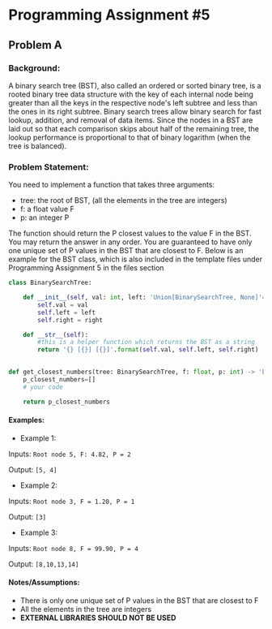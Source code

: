 # Programming Assignment #5

## Problem A

### Background:
A binary search tree (BST), also called an ordered or sorted binary tree, is a rooted binary tree data structure with the key of each internal node being greater than all the keys in the respective node's left subtree and less than the ones in its right subtree. Binary search trees allow binary search for fast lookup, addition, and removal of data items. Since the nodes in a BST are laid out so that each comparison skips about half of the remaining tree, the lookup performance is proportional to that of binary logarithm (when the tree is balanced).

### Problem Statement:
You need to implement a function that takes three arguments: 

* tree: the root of BST,  (all the elements in the tree are integers)
* f: a float value F
* p: an integer P

The function should return the P closest values to the value F in the BST. You may return the answer in any order. You are guaranteed to have only one unique set of P values in the BST that are closest to F. Below is an example for the BST class, which is also included in the template files under Programming Assignment 5 in the files section

```python
class BinarySearchTree:

    def __init__(self, val: int, left: 'Union[BinarySearchTree, None]'=None, right: 'Union[BinarySearchTree, None]'=None) -> None:
        self.val = val
        self.left = left
        self.right = right

    def __str__(self):
        #this is a helper function which returns the BST as a string
        return '{} [{}] [{}]'.format(self.val, self.left, self.right)

  
def get_closest_numbers(tree: BinarySearchTree, f: float, p: int) -> 'List[int]':
    p_closest_numbers=[]
    # your code

    return p_closest_numbers
```
 #### Examples:
 * Example 1:
 
Inputs: ``` Root node 5, F: 4.82, P = 2 ```

Output: ``` [5, 4] ```

* Example 2:

Inputs: ``` Root node 3, F = 1.20, P = 1 ```

Output: ``` [3] ```

* Example 3:

Inputs: ``` Root node 8, F = 99.90, P = 4 ```

Output: ``` [8,10,13,14] ```

#### Notes/Assumptions:
* There is only one unique set of P values in the BST that are closest to F
* All the elements in the tree are integers
* **EXTERNAL LIBRARIES SHOULD NOT BE USED**
